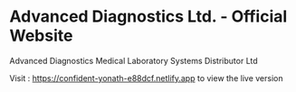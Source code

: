 # Advanced Diagnostics Ltd. - Official Website

Advanced Diagnostics Medical Laboratory Systems Distributor Ltd

Visit :
https://confident-yonath-e88dcf.netlify.app
to view the live version
